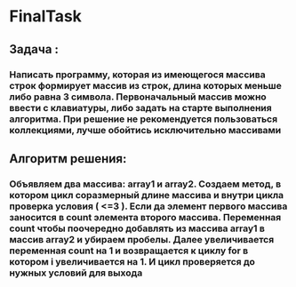# FinalTask
## Задача : 
### Написать программу, которая из имеющегося массива строк формирует массив из строк, длина которых меньше либо равна 3 символа. Первоначальный массив можно ввести с клавиатуры, либо задать на старте выполнения алгоритма. При решение не рекомендуется пользоваться коллекциями, лучше обойтись исключительно массивами

## Алгоритм решения:
### Объявляем два массива: array1 и array2. Создаем метод, в котором цикл соразмерный длине массива и внутри цикла проверка условия ( <=3 ). Если да элемент первого массива заносится в count элемента второго массива. Переменная count чтобы поочередно добавлять из массива array1 в массив array2 и убираем пробелы. Далее увеличивается переменная count на 1 и возвращается к циклу for в котором i увеличивается на 1. И цикл проверяется до нужных условий для выхода

